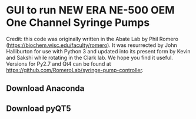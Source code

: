 # GUI to run NEW ERA NE-500 OEM One Channel Syringe Pumps

Credit: this code was originally written in the Abate Lab by Phil Romero (https://biochem.wisc.edu/faculty/romero). It was resurrected by John Halliburton for use with Python 3 and updated into its present form by Kevin and Sakshi while rotating in the Clark lab. We hope you find it useful. Versions for Py2.7 and Qt4 can be found at https://github.com/RomeroLab/syringe-pump-controller. 

## Download Anaconda


## Download pyQT5
